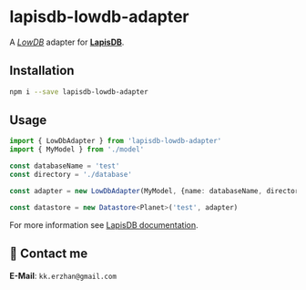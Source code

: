 # lapisdb-lowdb-adapter

A [*LowDB*](https://github.com/typicode/lowdb) adapter for [**LapisDB**](https://github.com/kekland/lapisdb).

## Installation

```bash
npm i --save lapisdb-lowdb-adapter
```

## Usage

```ts
import { LowDbAdapter } from 'lapisdb-lowdb-adapter'
import { MyModel } from './model'

const databaseName = 'test'
const directory = './database'

const adapter = new LowDbAdapter(MyModel, {name: databaseName, directory: directory})

const datastore = new Datastore<Planet>('test', adapter)
```

For more information see [LapisDB documentation](https://github.com/kekland/lapisdb).

## 📧 Contact me

**E-Mail**: `kk.erzhan@gmail.com`
